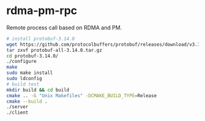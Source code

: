# rdma-pm-rpc

Remote process call based on RDMA and PM.

```bash
# install protobuf-3.14.0
wget https://github.com/protocolbuffers/protobuf/releases/download/v3.14.0/protobuf-all-3.14.0.tar.gz
tar zxvf protobuf-all-3.14.0.tar.gz 
cd protobuf-3.14.0/
./configure 
make
sudo make install
sudo ldconfig
# build test
mkdir build && cd build
cmake .. -G "Unix Makefiles" -DCMAKE_BUILD_TYPE=Release
cmake --build .
./server
./client
```